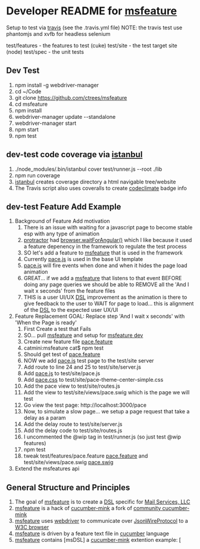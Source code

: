 # Developer README for [msfeature]
Setup to test via [travis] (see the .travis.yml file)
NOTE: the travis test use phantomjs and xvfb for headless selenium

test/features - the features to test (cuke) 
test/site - the test target site (node)
test/spec - the unit tests

## Dev Test
1. npm install -g webdriver-manager
1. cd ~/Code
1. git clone https://github.com/ctrees/msfeature
1. cd msfeature
1. npm install
1. webdriver-manager update --standalone
1. webdriver-manager start
1. npm start
1. npm test

## dev-test code coverage via [istanbul]
1. ./node_modules/.bin/istanbul cover test/runner.js --root ./lib
1. npm run coverage
1. [istanbul] creates coverage directory a html navigable tree/website
1. The Travis script also uses coveralls to create [codeclimate] badge info

## dev-test Feature Add Example
1. Background of Feature Add motivation
    1. There is an issue with waiting for a javascript page to become stable esp with any type of animation
    1. [protractor] had [browser.waitForAngular()] which I like because it used a feature depenency in the framework to regulate the test process
    1. SO let's add a feature to [msfeature] that is used in the framework
    1. Currently [pace.js] is used in the base UI template
    1. [pace.js] will fire events when done and when it hides the page load animation
    1. GREAT... if we add a [msfeature] that listens to that event BEFORE doing any page queries we should be able to REMOVE all the 'And I wait x seconds' from the feature files
    1. THIS is a user UI/UX [DSL] improvement as the animation is there to give feedback to the user to WAIT for page to load... this is alignment of the [DSL] to the expected user UX/UI
1. Feature Replacement GOAL: Replace step 'And I wait x seconds' with 'When the Page is ready'
    1. First Create a test that Fails
    1. SO... pull [msfeature] and setup for [msfeature dev](#dev-test)
    1. Create new feature file [pace.feature]
    1. catmini:msfeature cat$ npm test
    1. Should get test of [pace.feature]
    1. NOW we add [pace.js] test page to the test/site server
    1. Add route to line 24 and 25 to test/site/server.js
    1. Add [pace.js] to test/site/pace.js
    1. Add [pace.css] to test/site/pace-theme-center-simple.css
    1. Add the pace view to test/site/routes.js
    1. Add the view to test/site/views/pace.swig which is the page we will test
    1. Go view the test page: http://localhost:3000/pace
    1. Now, to simulate a slow page... we setup a page request that take a delay as a param
    1. Add the delay route to test/site/server.js
    1. Add the delay code to test/site/routes.js
    1. I uncommented the @wip tag in test/runner.js (so just test @wip features)
    1. npm test
    1. tweak test/features/pace.feature [pace.feature] and test/site/views/pace.swig [pace.swig]
1. Extend the msfeatures api

## General Structure and Principles
1. The goal of [msfeature] is to create a [DSL] specific for [Mail Services, LLC]
1. [msfeature] is a hack of [cucumber-mink] a fork of [community cucumber-mink] 
1. [msfeature] uses [webdriver] to communicate over [JsonWireProtocol] to a [W3C browser]
1. [msfeature] is driven by a feature text file in [cucumber] language
1. [msfeature] contains [msDSL] a [cucumber-mink] extention example: [ 

[msfeature]: https://github.com/ctrees/msfeature
[msfeature dev]: https://github.com/ctrees/msfeature/blob/master/READMEdev.md
[DSL]: https://en.wikipedia.org/wiki/Domain-specific_language
[Mail Services, LLC]: https://www.mailserviceslc.com/
[istanbul]: http://gotwarlost.github.io/istanbul/
[codeclimate]: https://codeclimate.com/
[travis]: https://travis-ci.org/
[cucumber-mink]: https://github.com/ctrees/cucumber-mink
[community cucumber-mink]: http://cucumber-mink.js.org/
[cucumber-mink steps]: http://cucumber-mink.js.org/steps
[webdriver]: http://webdriver.io/api.html
[JsonWireProtocol]: https://github.com/SeleniumHQ/selenium/wiki/JsonWireProtocol
[W3C browser]: https://w3c.github.io/webdriver/webdriver-spec.html
[cucumber]: https://cucumber.io/
[protractor]: https://github.com/angular/protractor
[browser.waitForAngular()]: https://github.com/angular/protractor/blob/9144494a28dac5a0409de4c5384e933f2d2f8156/spec/plugins/specs/browser_get_wait_spec.js
[pace.js]: https://github.com/HubSpot/pace
[pace.css]: http://github.hubspot.com/pace/docs/welcome/
[pace.feature]: https://github.com/ctrees/msfeature/blob/master/test/features/pace.feature
[pace.swig]: https://github.com/ctrees/msfeature/blob/master/test/site/views/pace.swig